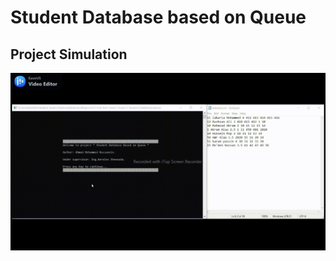 # Student Database based on Queue
## Project Simulation
![Alt Text](https://github.com/Ahmed-Mohammed-Hussanein/Embedded-System-Online-Diploma/blob/master/Unit%205%20First%20Term%20Final/2.%20Project%202%20Student%20DataBase/Simulation.gif)